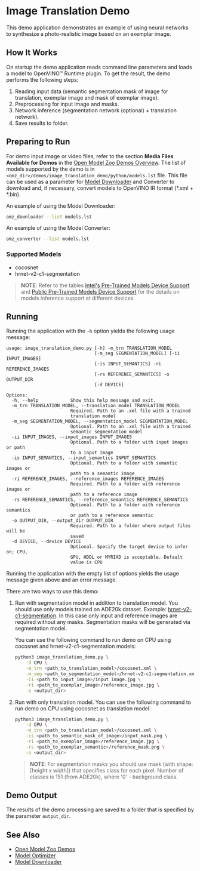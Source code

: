 # Image Translation Demo

This demo application demonstrates an example of using neural networks to synthesize a photo-realistic image based on an exemplar image.

## How It Works

On startup the demo application reads command line parameters and loads a model to OpenVINO™ Runtime plugin. To get the result, the demo performs the following steps:

1. Reading input data (semantic segmentation mask of image for translation, exemplar image and mask of exemplar image).
2. Preprocessing for input image and masks.
3. Network inference (segmentation network (optional) + translation network).
4. Save results to folder.

## Preparing to Run

For demo input image or video files, refer to the section **Media Files Available for Demos** in the [Open Model Zoo Demos Overview](../../README.md).
The list of models supported by the demo is in `<omz_dir>/demos/image_translation_demo/python/models.lst` file.
This file can be used as a parameter for [Model Downloader](../../../tools/model_tools/README.md) and Converter to download and, if necessary, convert models to OpenVINO IR format (\*.xml + \*.bin).

An example of using the Model Downloader:

```sh
omz_downloader --list models.lst
```

An example of using the Model Converter:

```sh
omz_converter --list models.lst
```

### Supported Models

* cocosnet
* hrnet-v2-c1-segmentation

> **NOTE**: Refer to the tables [Intel's Pre-Trained Models Device Support](../../../models/intel/device_support.md) and [Public Pre-Trained Models Device Support](../../../models/public/device_support.md) for the details on models inference support at different devices.

## Running

Running the application with the `-h` option yields the following usage message:

```
usage: image_translation_demo.py [-h] -m_trn TRANSLATION_MODEL
                                 [-m_seg SEGMENTATION_MODEL] [-ii INPUT_IMAGES]
                                 [-is INPUT_SEMANTICS] -ri REFERENCE_IMAGES
                                 [-rs REFERENCE_SEMANTICS] -o OUTPUT_DIR
                                 [-d DEVICE]

Options:
  -h, --help            Show this help message and exit.
  -m_trn TRANSLATION_MODEL, --translation_model TRANSLATION_MODEL
                        Required. Path to an .xml file with a trained
                        translation model
  -m_seg SEGMENTATION_MODEL, --segmentation_model SEGMENTATION_MODEL
                        Optional. Path to an .xml file with a trained
                        semantic segmentation model
  -ii INPUT_IMAGES, --input_images INPUT_IMAGES
                        Optional. Path to a folder with input images or path
                        to a input image
  -is INPUT_SEMANTICS, --input_semantics INPUT_SEMANTICS
                        Optional. Path to a folder with semantic images or
                        path to a semantic image
  -ri REFERENCE_IMAGES, --reference_images REFERENCE_IMAGES
                        Required. Path to a folder with reference images or
                        path to a reference image
  -rs REFERENCE_SEMANTICS, --reference_semantics REFERENCE_SEMANTICS
                        Optional. Path to a folder with reference semantics
                        or path to a reference semantic
  -o OUTPUT_DIR, --output_dir OUTPUT_DIR
                        Required. Path to a folder where output files will be
                        saved
  -d DEVICE, --device DEVICE
                        Optional. Specify the target device to infer on; CPU,
                        GPU, HDDL or MYRIAD is acceptable. Default
                        value is CPU
```

Running the application with the empty list of options yields the usage message given above and an error message.

There are two ways to use this demo:

1. Run with segmentation model in addition to translation model. You should use only models trained on ADE20k dataset. Example: [hrnet-v2-c1-segmentation](../../../models/public/hrnet-v2-c1-segmentation/README.md).
   In this case only input and reference images are required without any masks. Segmentation masks will be generated via segmentation model.

   You can use the following command to run demo on CPU using cocosnet and hrnet-v2-c1-segmentation models:

   ```sh
   python3 image_translation_demo.py \
       -d CPU \
       -m_trn <path_to_translation_model>/cocosnet.xml \
       -m_seg <path_to_segmentation_model>/hrnet-v2-c1-segmentation.xml \
       -ii <path_to_input_image>/input_image.jpg \
       -ri <path_to_exemplar_image>/reference_image.jpg \
       -o <output_dir>
   ```

2. Run with only translation model.
   You can use the following command to run demo on CPU using cocosnet as translation model:

   ```sh
   python3 image_translation_demo.py \
       -d CPU \
       -m_trn <path_to_translation_model>/cocosnet.xml \
       -is <path_to_semantic_mask_of_image>/input_mask.png \
       -ri <path_to_exemplar_image>/reference_image.jpg \
       -rs <path_to_exemplar_semantic>/reference_mask.png \
       -o <output_dir>
   ```

   > **NOTE**: For segmentation masks you should use mask (with shape: [height x width]) that specifies class for each pixel. Number of classes is 151 (from ADE20k), where '0' - background class.

## Demo Output

The results of the demo processing are saved to a folder that is specified by the parameter `output_dir`.

## See Also

* [Open Model Zoo Demos](../../README.md)
* [Model Optimizer](https://docs.openvino.ai/latest/_docs_MO_DG_Deep_Learning_Model_Optimizer_DevGuide.html)
* [Model Downloader](../../../tools/model_tools/README.md)
